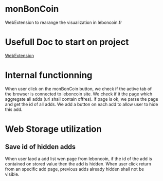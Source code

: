 # monBonCoin
WebExtension to rearange the visualization in leboncoin.fr

# Usefull Doc to start on project 
[WebExtension](https://developer.mozilla.org/en-US/Add-ons/WebExtensions)


# Internal functionning 

When user click on the monBonCoin button, we check if the active tab of the browser is connected to leboncoin site.
We check if it the page which aggregate all adds (url shall contain offres).
If page is ok, we parse the page and get the id of all adds. 
We add a button on each add to allow user to hide this add.

# Web Storage utilization 

## Save id of hidden adds

When user laod a add list wen page from leboncoin, if the id of the add is contained on stored value then the add is hidden. 
When user click return from an specific add page, previous adds already hidden shall not be visible. 

